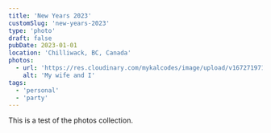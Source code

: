 ```yaml
---
title: 'New Years 2023'
customSlug: 'new-years-2023'
type: 'photo'
draft: false
pubDate: 2023-01-01
location: 'Chilliwack, BC, Canada'
photos:
  - url: 'https://res.cloudinary.com/mykalcodes/image/upload/v1672719710/Mykal%20Codes/happy-new-years_bgqmwk.jpg'
    alt: 'My wife and I'
tags:
  - 'personal'
  - 'party'
---
```


This is a test of the photos collection.
